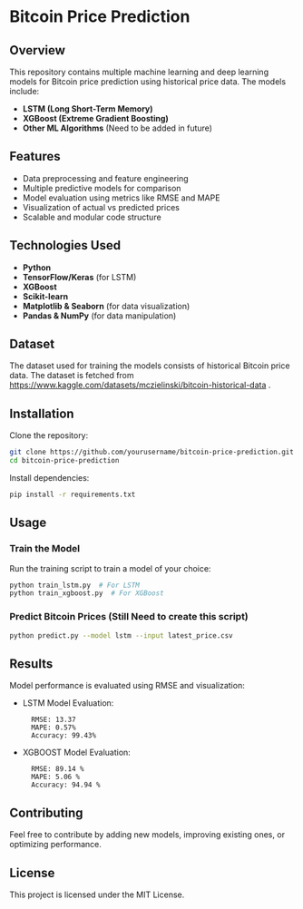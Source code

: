 # Bitcoin Price Prediction

## Overview
This repository contains multiple machine learning and deep learning models for Bitcoin price prediction using historical price data. The models include:
- **LSTM (Long Short-Term Memory)**
- **XGBoost (Extreme Gradient Boosting)**
- **Other ML Algorithms** (Need to be added in future) 

## Features
- Data preprocessing and feature engineering
- Multiple predictive models for comparison
- Model evaluation using metrics like RMSE and MAPE
- Visualization of actual vs predicted prices
- Scalable and modular code structure

## Technologies Used
- **Python**
- **TensorFlow/Keras** (for LSTM)
- **XGBoost**
- **Scikit-learn**
- **Matplotlib & Seaborn** (for data visualization)
- **Pandas & NumPy** (for data manipulation)

## Dataset
The dataset used for training the models consists of historical Bitcoin price data. The dataset is fetched from https://www.kaggle.com/datasets/mczielinski/bitcoin-historical-data .

## Installation
Clone the repository:
```bash
git clone https://github.com/yourusername/bitcoin-price-prediction.git
cd bitcoin-price-prediction
```

Install dependencies:
```bash
pip install -r requirements.txt
```

## Usage
### Train the Model
Run the training script to train a model of your choice:
```bash
python train_lstm.py  # For LSTM
python train_xgboost.py  # For XGBoost
```

### Predict Bitcoin Prices (Still Need to create this script)
```bash
python predict.py --model lstm --input latest_price.csv
```

## Results
Model performance is evaluated using RMSE and visualization:
- LSTM Model Evaluation:

        RMSE: 13.37
        MAPE: 0.57%
        Accuracy: 99.43%

- XGBOOST Model Evaluation:

        RMSE: 89.14 %
        MAPE: 5.06 %
        Accuracy: 94.94 %

## Contributing
Feel free to contribute by adding new models, improving existing ones, or optimizing performance.

## License
This project is licensed under the MIT License.

